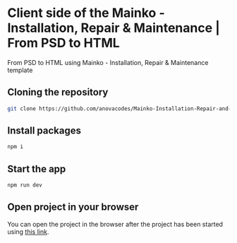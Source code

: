 # Client side of the Mainko - Installation, Repair & Maintenance | From PSD to HTML

From PSD to HTML using Mainko - Installation, Repair & Maintenance template

## Cloning the repository

```bash
git clone https://github.com/anovacodes/Mainko-Installation-Repair-and-Maintenance.git
```

## Install packages

```bash
npm i
```

## Start the app

```bash
npm run dev
```

## Open project in your browser

You can open the project in the browser after the project has been started using [this link](http://localhost:3000/).










